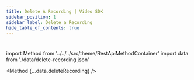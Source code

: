 ```yaml
---
title: Delete A Recording | Video SDK
sidebar_position: 1
sidebar_label: Delete a Recording
hide_table_of_contents: true
---
```


#

import Method from '../../../src/theme/RestApiMethodContainer'
import data from './data/delete-recording.json'

<Method
{...data.deleteRecording}
/>
